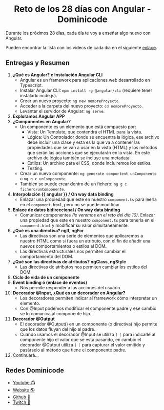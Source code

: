 <h1 align="center">Reto de los 28 días con Angular - Dominicode</h1>

Durante los próximos 28 días, cada día te voy a enseñar algo nuevo con Angular.

Pueden encontrar la lista con los videos de cada día en el siguiente [enlace](https://www.youtube.com/watch?v=8Fwwhjt3jjE&list=PL_9MDdjVuFjFBed4Eor5qj1T0LLahl4z0).

## Entregas y Resumen

1. **¿Qué es Angular? e Instalación Angular CLI**
   - Angular es un framework para aplicaciones web desarrollado en Typescript.
   - Instalar Angular CLI: `npm install -g @angular/cli` (requiere tener instalado node.js).
   - Crear un nuevo proyecto: `ng new nombreProyecto`.
   - Acceder a la carpeta del nuevo proyecto: `cd nombreProyecto`.
   - Levantar el servidor de Angular: `ng serve`.
2. **Exploramos Angular APP**
3. **¿Componentes en Angular?**
   - Un componente es un elemento que está compuesto por:
     - Vista: Un Template, que contendrá el HTML para la vista.
     - Lógica: Un Controlador donde se encuentra la lógica, ese archivo debe incluir una clase y esta es la que va a contener las propiedades que se van a usar en la vista (HTML) y los métodos que serán las acciones que se ejecutarán en la vista. En este archivo de lógica también se incluye una metadata.
     - Estilos: Un archivo para el CSS, donde incluiremos los estilos.
     - Testing.
   - Crear un nuevo componente: `ng generate compontent unComponente` o `ng g c unComponente`.
   - También se puede crear dentro de un fichero: `ng g c fichero/unComponente`.
4. **Interpolación {{ angular }} / On way data binding**
   - Enlazar una propiedad que este en nuestro `component.ts` para leerla en el `component.html`, pero no se puede modificar.
5. **Enlace de datos bidireccional / On way data binding**
   - Comunicar componentes _(lo veremos en el reto del día 10)_. Enlazar una propiedad que este en nuestro `component.ts` para tenerla en el `component.html` y modificar su valor simultaneamente.
6. **¿Qué es una directiva? ngIf, ngFor**
   - Las directivas son una serie de elementos que aplicaremos a nuestro HTML como si fuera un atributo, con el fin de añadir una nuevos comportamientos o estilos al DOM.
   - Las directivas estructurales nos permiten cambiar el comportamiento del DOM.
7. **¿Qué son las directivas de atributos? ngClass, ngStyle**
   - Las directivas de atributos nos permiten cambiar los estilos del DOM.
8. **Ciclo de vida de un componente**
9. **Event binding ó (enlace de eventos)**
   - Nos permite responder a las acciones del usuario.
10. **Decorador @Input, ¿Qué es un decorador en Angular?**
    - Los decoradores permiten indicar al framework cómo interpretar un elemento.
    - Con @Input podemos modificar el componente padre y ese cambio se lo comunica al componente hijo.
11. **Decorador @Output**
    - El decorador @Output() en un componente (o directiva) hijo permite que los datos fluyan del hijo al padre.
    - Cuando usamos el decorador @Input se utiliza `[ ]` para indicarle al componente hijo el valor que se esta pasando, en cambio el decorador @Output utiliza `( )` para capturar el valor emitido y pasárselo al método que tiene el componente padre.
12. Continuará...

## Redes Dominicode

- [Youtube 📺](https://www.youtube.com/c/DominiCode)
- [Website 🌎](https://dominicode.com)
- [Github 📂](https://github.com/domini-code)
- [Twitch 🎥](https://www.twitch.tv/dominicode_live)
